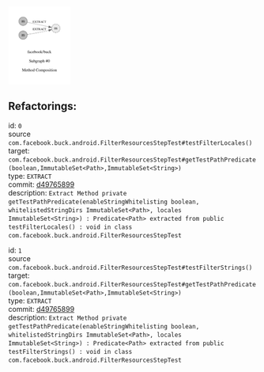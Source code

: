 <img src=subgraph_atomic_0.svg width=25%>

## Refactorings:

id: `0`\
source `com.facebook.buck.android.FilterResourcesStepTest#testFilterLocales()`\
target: `com.facebook.buck.android.FilterResourcesStepTest#getTestPathPredicate(boolean,ImmutableSet<Path>,ImmutableSet<String>)`\
type: `EXTRACT`\
commit: [d49765899](https://github.com/facebook/buck/commit/d49765899cb9df6781fff9773ffc244b5167351c)\
description: `Extract Method private getTestPathPredicate(enableStringWhitelisting boolean, whitelistedStringDirs ImmutableSet<Path>, locales ImmutableSet<String>) : Predicate<Path> extracted from public testFilterLocales() : void in class com.facebook.buck.android.FilterResourcesStepTest`

id: `1`\
source `com.facebook.buck.android.FilterResourcesStepTest#testFilterStrings()`\
target: `com.facebook.buck.android.FilterResourcesStepTest#getTestPathPredicate(boolean,ImmutableSet<Path>,ImmutableSet<String>)`\
type: `EXTRACT`\
commit: [d49765899](https://github.com/facebook/buck/commit/d49765899cb9df6781fff9773ffc244b5167351c)\
description: `Extract Method private getTestPathPredicate(enableStringWhitelisting boolean, whitelistedStringDirs ImmutableSet<Path>, locales ImmutableSet<String>) : Predicate<Path> extracted from public testFilterStrings() : void in class com.facebook.buck.android.FilterResourcesStepTest`


